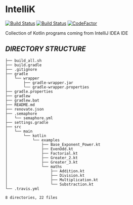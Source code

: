 # IntelliK

[![Build Status](https://travis-ci.com/crazyuploader/IntelliK.svg?branch=master)](https://travis-ci.com/crazyuploader/IntelliK)
[![Build Status](https://crazyuploader.semaphoreci.com/badges/IntelliK.svg)](https://crazyuploader.semaphoreci.com/projects/IntelliK)
[![CodeFactor](https://www.codefactor.io/repository/github/crazyuploader/intellik/badge)](https://www.codefactor.io/repository/github/crazyuploader/intellik)

Collection of Kotlin programs coming from IntelliJ IDEA IDE

***DIRECTORY STRUCTURE***
---
```.
├── build_all.sh
├── build.gradle
├── .gitignore
├── gradle
│   └── wrapper
│       ├── gradle-wrapper.jar
│       └── gradle-wrapper.properties
├── gradle.properties
├── gradlew
├── gradlew.bat
├── README.md
├── renovate.json
├── .semaphore
│   └── semaphore.yml
├── settings.gradle
├── src
│   └── main
│       └── kotlin
│           └── examples
│               ├── Base_Exponent_Power.kt
│               ├── EvenOdd.kt
│               ├── Factorial.kt
│               ├── Greater_2.kt
│               ├── Greater_3.kt
│               └── maths
│                   ├── Addition.kt
│                   ├── Division.kt
│                   ├── Multiplication.kt
│                   └── Substraction.kt
└── .travis.yml

8 directories, 22 files
```
